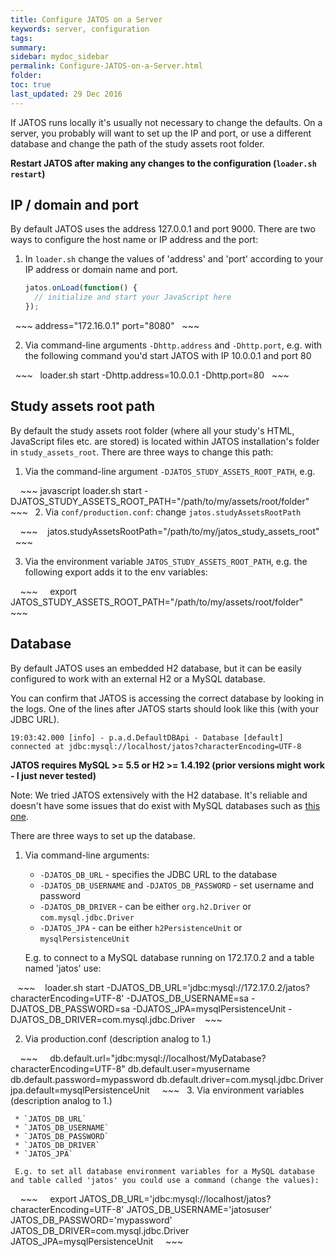 ```yaml
---
title: Configure JATOS on a Server
keywords: server, configuration
tags:
summary:
sidebar: mydoc_sidebar
permalink: Configure-JATOS-on-a-Server.html
folder:
toc: true
last_updated: 29 Dec 2016
---
```


If JATOS runs locally it's usually not necessary to change the defaults. On a server, you probably will want to set up the IP and port, or use a different database and change the path of the study assets root folder.

**Restart JATOS after making any changes to the configuration (`loader.sh restart`)**

## IP / domain and port

By default JATOS uses the address 127.0.0.1 and port 9000. There are two ways to configure the host name or IP address and the port:

1. In `loader.sh` change the values of 'address' and 'port' according to your IP address or domain name and port.

   ~~~ javascript
   jatos.onLoad(function() {
     // initialize and start your JavaScript here 
   });
   ~~~

   ~~~ 
   address="172.16.0.1"
   port="8080"
   ~~~
  
2. Via command-line arguments `-Dhttp.address` and `-Dhttp.port`, e.g. with the following command you'd start JATOS with IP 10.0.0.1 and port 80

   ~~~
   loader.sh start -Dhttp.address=10.0.0.1 -Dhttp.port=80
   ~~~
     
## Study assets root path

By default the study assets root folder (where all your study's HTML, JavaScript files etc. are stored) is located within JATOS installation's folder in `study_assets_root`. There are three ways to change this path:

  1. Via the command-line argument `-DJATOS_STUDY_ASSETS_ROOT_PATH`, e.g. 

     ~~~ javascript
     loader.sh start -DJATOS_STUDY_ASSETS_ROOT_PATH="/path/to/my/assets/root/folder"
     ~~~
  
  2. Via `conf/production.conf`: change `jatos.studyAssetsRootPath`

     ~~~
     jatos.studyAssetsRootPath="/path/to/my/jatos_study_assets_root"
     ~~~
     
  3. Via the environment variable `JATOS_STUDY_ASSETS_ROOT_PATH`, e.g. the following export adds it to the env variables: 

     ~~~
     export JATOS_STUDY_ASSETS_ROOT_PATH="/path/to/my/assets/root/folder"
     ~~~
     
## Database

By default JATOS uses an embedded H2 database, but it can be easily configured to work with an external H2 or a MySQL database. 

You can confirm that JATOS is accessing the correct database by looking in the logs. One of the lines after JATOS starts should look like this (with your JDBC URL).

~~~
19:03:42.000 [info] - p.a.d.DefaultDBApi - Database [default] connected at jdbc:mysql://localhost/jatos?characterEncoding=UTF-8
~~~

**JATOS requires MySQL >= 5.5 or H2 >= 1.4.192 (prior versions might work - I just never tested)**

Note: We tried JATOS extensively with the H2 database. It's reliable and doesn't have some issues that do exist with MySQL databases such as [this one](https://github.com/JATOS/JATOS/issues/111). 

There are three ways to set up the database.

  1. Via command-line arguments:
  
     * `-DJATOS_DB_URL` - specifies the JDBC URL to the database
     * `-DJATOS_DB_USERNAME` and `-DJATOS_DB_PASSWORD` - set username and password
     * `-DJATOS_DB_DRIVER` - can be either `org.h2.Driver` or `com.mysql.jdbc.Driver`
     * `-DJATOS_JPA` - can be either `h2PersistenceUnit` or `mysqlPersistenceUnit`

     E.g. to connect to a MySQL database running on 172.17.0.2 and a table named 'jatos' use:

     ~~~
     loader.sh start -DJATOS_DB_URL='jdbc:mysql://172.17.0.2/jatos?characterEncoding=UTF-8' -DJATOS_DB_USERNAME=sa -DJATOS_DB_PASSWORD=sa -DJATOS_JPA=mysqlPersistenceUnit -DJATOS_DB_DRIVER=com.mysql.jdbc.Driver
     ~~~
    
  2. Via production.conf (description analog to 1.)

     ~~~
     db.default.url="jdbc:mysql://localhost/MyDatabase?characterEncoding=UTF-8"
     db.default.user=myusername
     db.default.password=mypassword
     db.default.driver=com.mysql.jdbc.Driver
     jpa.default=mysqlPersistenceUnit
     ~~~
  
  3. Via environment variables (description analog to 1.)
  
     * `JATOS_DB_URL`
     * `JATOS_DB_USERNAME`
     * `JATOS_DB_PASSWORD`
     * `JATOS_DB_DRIVER`
     * `JATOS_JPA`

     E.g. to set all database environment variables for a MySQL database and table called 'jatos' you could use a command (change the values):

     ~~~
     export JATOS_DB_URL='jdbc:mysql://localhost/jatos?characterEncoding=UTF-8' JATOS_DB_USERNAME='jatosuser' JATOS_DB_PASSWORD='mypassword' JATOS_DB_DRIVER=com.mysql.jdbc.Driver JATOS_JPA=mysqlPersistenceUnit
     ~~~
     
